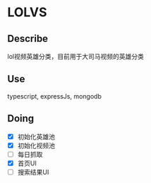 # LOLVS

## Describe

lol视频英雄分类，目前用于大司马视频的英雄分类

## Use

typescript, expressJs, mongodb


## Doing

- [x] 初始化英雄池
- [x] 初始化视频池
- [ ] 每日抓取
- [x] 首页UI
- [ ] 搜索结果UI
